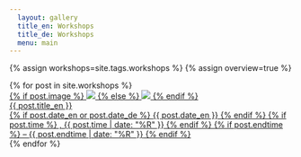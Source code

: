 ```yaml
---
  layout: gallery
  title_en: Workshops
  title_de: Workshops
  menu: main
---
```


{% assign workshops=site.tags.workshops %}
{% assign overview=true %}

<div class="gallery">
  {% for post in site.workshops %}
    <div class="gallery__item gallery__item--large ">
      <div class="post">
        <a  class="post__link"
            href="{{ post.url | prepend: site.baseurl }}">
          <div class="post__img">
            {% if post.image %}
              <img src="{{ site.baseurl }}/img/{{ post.image }}" class="img-flex" />
            {% else %}
              <img src="{{ site.baseurl }}/img/class-placeholder-01.jpg" class="img-flex" />
            {% endif %}
          </div>
          <div  class="post__meta">
            <span data-en="{{ post.title_en }}" data-de="{{ post.title_de }}">
              {{ post.title_en }}
            </span>
            <div class="post__meta__hidden">
            {% if post.date_en or post.date_de %}
              <span data-en="{{ post.date_en }}" data-de="{{ post.date_de }}">{{ post.date_en }}</span>
            {% endif %}
            {% if post.time %}
              ,
              <span>{{ post.time | date: "%R" }}</span>
            {% endif %}
            {% if post.endtime %}
              –
              <span>{{ post.endtime | date: "%R" }}</span>
            {% endif %}
            </div>
          </div>
        </a>
      </div>
    </div>
  {% endfor %}
</div>
